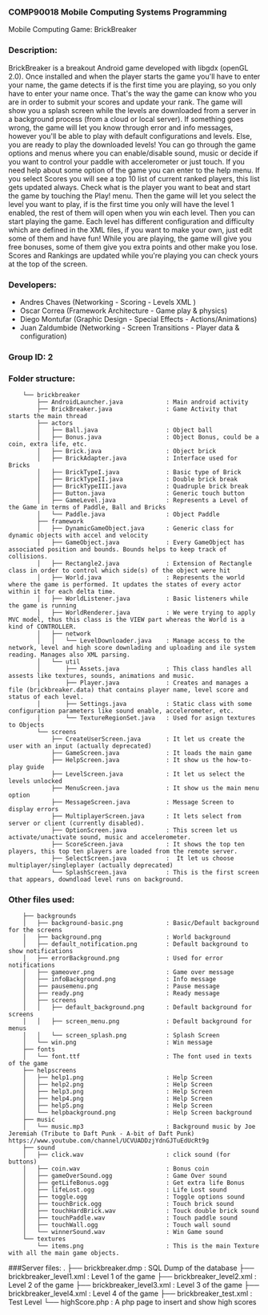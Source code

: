 ### COMP90018 Mobile Computing Systems Programming

Mobile Computing Game: BrickBreaker

### Description:
BrickBreaker is a breakout Android game developed with libgdx (openGL 2.0). 
Once installed and when the player starts the game you'll have to enter your name, the game detects if is the first time you are playing, 
so you only have to enter your name once. That's the way the game can know who you are in order to submit your scores and update your rank. 
The game will show you a splash screen while the levels are downloaded from a server in a background process (from a cloud or local server).
If something goes wrong, the game will let you know through error and info messages, however you'll be able to play with default configurations and
levels. Else, you are ready to play the downloaded levels!
You can go through the game options and menus where you can enable/disable sound, music or decide if you want to control your paddle with accelerometer 
or just touch. If you need help about some option of the game you can enter to the help menu. 
If you select Scores you will see a top 10 list of current ranked players, this list gets updated always. Check what is the player you want to beat and
start the game by touching the Play! menu. Then the game will let you select the level you want to play, if is the first time you only will have the level
1 enabled, the rest of them will open when you win each level. Then you can start playing the game. Each level has different configuration and difficulty which 
are defined in the XML files, if you want to make your own, just edit some of them and have fun! While you are playing, the game will give you free bonuses, some of
them give you extra points and other make you lose. Scores and Rankings are updated while you're playing you can check yours at the top of the screen.

### Developers:
* Andres Chaves (Networking - Scoring - Levels XML )
* Oscar Correa (Framework Architecture - Game play & physics)
* Diego Montufar (Graphic Design - Special Effects - Actions/Animations)
* Juan Zaldumbide (Networking - Screen Transitions - Player data & configuration)

### Group ID:  2

### Folder structure:

                
        └── brickbreaker
            ├── AndroidLauncher.java 			: Main android activity
            ├── BrickBreaker.java 				: Game Activity that starts the main thread
            ├── actors
            │   ├── Ball.java 					: Object ball
            │   ├── Bonus.java 					: Object Bonus, could be a coin, extra life, etc.
            │   ├── Brick.java 					: Object brick
            │   ├── BrickAdapter.java 			: Interface used for Bricks
            │   ├── BrickTypeI.java 			: Basic type of Brick
            │   ├── BrickTypeII.java 			: Double brick break
            │   ├── BrickTypeIII.java 			: Quadruple brick break
            │   ├── Button.java 				: Generic touch button
            │   ├── GameLevel.java 				: Represents a Level of the Game in terms of Paddle, Ball and Bricks
            │   └── Paddle.java 				: Object Paddle
            ├── framework
            │   ├── DynamicGameObject.java 		: Generic class for dynamic objects with accel and velocity
            │   ├── GameObject.java 			: Every GameObject has associated position and bounds. Bounds helps to keep track of collisions.
            │   ├── Rectangle2.java 			: Extension of Rectangle class in order to control which side(s) of the object were hit
            │   ├── World.java 					: Represents the world where the game is performed. It updates the states of every actor within it for each delta time.
            │   ├── WorldListener.java 			: Basic listeners while the game is running
            │   ├── WorldRenderer.java 			: We were trying to apply MVC model, thus this class is the VIEW part whereas the World is a kind of CONTROLLER.
            │   ├── network
            │   │   └── LevelDownloader.java 	: Manage access to the network, level and high score downlading and uploading and ile system reading. Manages also XML parsing.
            │   └── util
            │       ├── Assets.java 			: This class handles all assests like textures, sounds, animations and music.
            │       ├── Player.java 			: Creates and manages a file (brickbreaker.data) that contains player name, level score and status of each level.
            │       ├── Settings.java 			: Static class with some configuration parameters like sound enable, accelerometer, etc.
            │       └── TextureRegionSet.java 	: Used for asign textures to Objects
            └── screens
                ├── CreateUserScreen.java 		: It let us create the user with an input (actually deprecated) 
                ├── GameScreen.java 			: It loads the main game
                ├── HelpScreen.java 			: It show us the how-to-play guide
                ├── LevelScreen.java 			: It let us select the levels unlocked
                ├── MenuScreen.java 			: It show us the main menu option
                ├── MessageScreen.java 			: Message Screen to display errors
                ├── MultiplayerScreen.java 		: It lets select from server or client (currently disabled).
                ├── OptionScreen.java 			: This screen let us activate/unactivate sound, music and accelerometer.
                ├── ScoreScreen.java 			: It shows the top ten players, this top ten players are loaded from the remote server.
                ├── SelectScreen.java 			:  It let us choose multiplayer/singleplayer (actually deprecated) 
                └── SplashScreen.java 			: This is the first screen that appears, downdload level runs on background.

### Other files used:

        ├── backgrounds
        │   ├── background-basic.png 			: Basic/Default background for the screens
        │   ├── background.png 					: World background
        │   ├── default_notification.png 		: Default background to show notifications
        │   ├── errorBackground.png 			: Used for error notifications
        │   ├── gameover.png 					: Game over message
        │   ├── infoBackground.png 				: Info message
        │   ├── pausemenu.png 					: Pause message
        │   ├── ready.png 						: Ready message
        │   ├── screens
        │   │   ├── default_background.png 		: Default background for screens
        │   │   ├── screen_menu.png 			: Default background for menus
        │   │   └── screen_splash.png 			: Splash Screen
        │   └── win.png 						: Win message
        ├── fonts
        │   └── font.ttf 						: The font used in texts of the game
        ├── helpscreens
        │   ├── help1.png 						: Help Screen
        │   ├── help2.png 						: Help Screen
        │   ├── help3.png 						: Help Screen
        │   ├── help4.png 						: Help Screen
        │   ├── help5.png 						: Help Screen
        │   └── helpbackground.png 				: Help Screen background
        ├── music
        │   └── music.mp3 						: Background music by Joe Jeremiah (Tribute to Daft Punk - A-bit of Daft Punk) https://www.youtube.com/channel/UCVUADDzjYdnGJTuEdUcRt9g
        ├── sound
        │   ├── click.wav 						: click sound (for buttons)
        │   ├── coin.wav 						: Bonus coin
        │   ├── gameOverSound.ogg 				: Game Over sound
        │   ├── getLifeBonus.ogg 				: Get extra life Bonus
        │   ├── lifeLost.ogg 					: Life Lost sound
        │   ├── toggle.ogg 						: Toggle options sound
        │   ├── touchBrick.ogg 					: Touch brick sound
        │   ├── touchHardBrick.wav 				: Touck double brick sound
        │   ├── touchPaddle.wav 				: Touch paddle sound
        │   ├── touchWall.ogg 					: Touch wall sound
        │   └── winnerSound.wav 				: Win Game sound
        └── textures
            └── items.png 						: This is the main Texture with all the main game objects. 


###Server files:
        .
        ├── brickbreaker.dmp 				: SQL Dump of the database
        ├── brickbreaker_level1.xml 		: Level 1 of the game
        ├── brickbreaker_level2.xml 		: Level 2 of the game
        ├── brickbreaker_level3.xml 		: Level 3 of the game
        ├── brickbreaker_level4.xml 		: Level 4 of the game
        ├── brickbreaker_test.xml 			: Test Level
        └── highScore.php 					: A php page to insert and show high scores